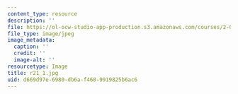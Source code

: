 ```yaml
---
content_type: resource
description: ''
file: https://ol-ocw-studio-app-production.s3.amazonaws.com/courses/2-00b-toy-product-design-spring-2008/d669d97e6980db6af4609919825b6ac6_r21_1.jpg
file_type: image/jpeg
image_metadata:
  caption: ''
  credit: ''
  image-alt: ''
resourcetype: Image
title: r21_1.jpg
uid: d669d97e-6980-db6a-f460-9919825b6ac6
---
```

